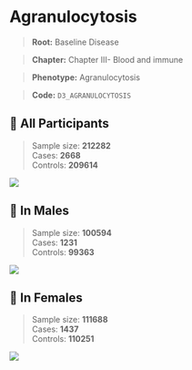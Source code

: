 # Agranulocytosis

> **Root:** Baseline Disease  

> **Chapter:** Chapter III- Blood and immune  

> **Phenotype:** Agranulocytosis  

> **Code:** `D3_AGRANULOCYTOSIS`

## 🧪 All Participants  
> Sample size: **212282**  
> Cases: **2668**  
> Controls: **209614**
<img src="/Disease/Figures/ALL/Incidence/D3_AGRANULOCYTOSIS.png"/>
<CsvTable src="/public/Disease/Data/ALL/Incidence/COX_D3_AGRANULOCYTOSIS.csv" label="🔍 View full results" />

## 👨 In Males  
> Sample size: **100594**  
> Cases: **1231**  
> Controls: **99363**
<img src="/Disease/Figures/Male/Incidence/D3_AGRANULOCYTOSIS.png"/>
<CsvTable src="/public/Disease/Data/Male/Incidence/COX_D3_AGRANULOCYTOSIS.csv" label="🔍 View full results" />

## 👩 In Females  
> Sample size: **111688**  
> Cases: **1437**  
> Controls: **110251**
<img src="/Disease/Figures/Female/Incidence/D3_AGRANULOCYTOSIS.png"/>
<CsvTable src="/public/Disease/Data/Female/Incidence/COX_D3_AGRANULOCYTOSIS.csv" label="🔍 View full results" />
